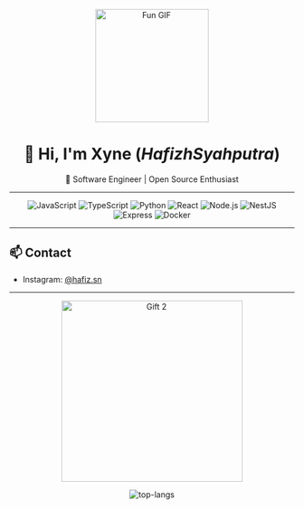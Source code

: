 <!-- Fun GIF Section -->
<p align="center">
  <img src="https://media.giphy.com/media/3o7abB06u9bNzA8lu8/giphy.gif" width="200" alt="Fun GIF"/>
</p>

<!-- Header -->
<h1 align="center">👋 Hi, I'm <strong>Xyne</strong> (<em>HafizhSyahputra</em>)</h1>

<p align="center">
  🚀 Software Engineer | Open Source Enthusiast
</p>

---


<p align="center">
  <img src="https://img.shields.io/badge/JavaScript-F7DF1E?logo=javascript&logoColor=black" alt="JavaScript" />
  <img src="https://img.shields.io/badge/TypeScript-3178C6?logo=typescript&logoColor=white" alt="TypeScript" />
  <img src="https://img.shields.io/badge/Python-3776AB?logo=python&logoColor=white" alt="Python" />
  <img src="https://img.shields.io/badge/React-20232A?logo=react&logoColor=61DAFB" alt="React" />
  <img src="https://img.shields.io/badge/Node.js-339933?logo=node.js&logoColor=white" alt="Node.js" />
  <img src="https://img.shields.io/badge/NestJS-E0234E?logo=nestjs&logoColor=white" alt="NestJS" />
  <img src="https://img.shields.io/badge/Express-000000?logo=express&logoColor=white" alt="Express" />
  <img src="https://img.shields.io/badge/Docker-2496ED?logo=docker&logoColor=white" alt="Docker" />
</p>

---

## 📫 Contact

- Instagram: [@hafiz.sn](https://instagram.com/hafiz.sn)

---

<p align="center">
  <!-- Animated gift GIFs -->
  <img src="https://media.giphy.com/media/3ohhwH6fQ3YJxZDdWk/giphy.gif" width="320" alt="Gift 2" />
</p>


<p align="center">
  <!-- Top Languages -->
  <img src="https://github-readme-stats.vercel.app/api/top-langs/?username=HafizhSyahputra&layout=compact&theme=dark" alt="top-langs" />
</p>
